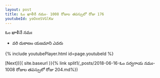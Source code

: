 ```yaml
---
layout: post
title: ఓం ఖాళీనే నమః- 1008 రోజుల తపస్సులో రోజు 176
youtubeId: yoOxeSVGlKw
---
```

 
 
 ఓం ఖాళీనే నమః  
 
 -  వరి దుకాణం యజమాని ఎవరు 
 
  
 
  
 
 
 
 
 
 


{% include youtubePlayer.html id=page.youtubeId %}
 
[Next]({{ site.baseurl }}{% link  split1/_posts/2018-06-16-ఓం సర్వగాయ నమః- 1008 రోజుల తపస్సులో రోజు 204.md%})
 
